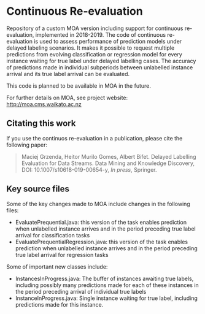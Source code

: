 # Continuous Re-evaluation

Repository of a custom MOA version including support for continuous re-evaluation, implemented in 2018-2019. The code of continuous re-evaluation is used to assess performance of prediction models under delayed labeling scenarios. It makes it possible to request multiple predictions from evolving classification or regression model for every instance waiting for true label under delayed labelling cases. The accuracy of predictions made in individual subperiods between unlabelled instance arrival and its true label arrival can be evaluated. 

This code is planned to be available in MOA in the future.

For further details on MOA, see project website: 
http://moa.cms.waikato.ac.nz 

## Citating this work
If you use the continuos re-evaluation in a publication, please cite the following paper: 
> Maciej Grzenda, Heitor Murilo Gomes, Albert Bifet. Delayed Labelling Evaluation for Data Streams. 
> Data Mining and Knowledge Discovery, DOI: 10.1007/s10618-019-00654-y, *In press*, Springer.

## Key source files
Some of the key changes made to MOA include changes in the following files:
* EvaluatePrequential.java: this version of the task enables prediction when unlabelled instance arrives and in the period preceding true label arrival for classification tasks
* EvaluatePrequentialRegression.java: this version of the task enables prediction when unlabelled instance arrives and in the period preceding true label arrival for regression tasks

Some of important new classes include:
* InstancesInProgress.java: The buffer of instances awaiting true labels, including possibly many predictions made for each of these instances in the period preceding arrival of individual true labels
* InstanceInProgress.java: Single instance waiting for true label, including predictions made for this instance.
